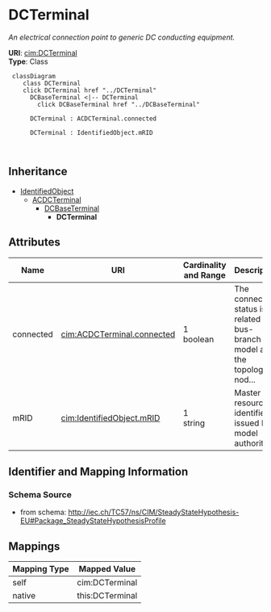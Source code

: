 # DCTerminal


_An electrical connection point to generic DC conducting equipment._





**URI**: [cim:DCTerminal](http://iec.ch/TC57/CIM100#DCTerminal)<br />
**Type**: Class




```mermaid
 classDiagram
    class DCTerminal
    click DCTerminal href "../DCTerminal"
      DCBaseTerminal <|-- DCTerminal
        click DCBaseTerminal href "../DCBaseTerminal"
      
      DCTerminal : ACDCTerminal.connected
        
      DCTerminal : IdentifiedObject.mRID
        
      
```





## Inheritance
* [IdentifiedObject](IdentifiedObject.md)
    * [ACDCTerminal](ACDCTerminal.md)
        * [DCBaseTerminal](DCBaseTerminal.md)
            * **DCTerminal**



## Attributes


| Name | URI | Cardinality and Range | Description | Inheritance |
| ---  | --- | --- | --- | --- |
| connected | [cim:ACDCTerminal.connected](http://iec.ch/TC57/CIM100#ACDCTerminal.connected) | 1 <br />  boolean  | The connected status is related to a bus-branch model and the topological nod... | [ACDCTerminal](ACDCTerminal.md) |
| mRID | [cim:IdentifiedObject.mRID](http://iec.ch/TC57/CIM100#IdentifiedObject.mRID) | 1 <br />  string  | Master resource identifier issued by a model authority | [IdentifiedObject](IdentifiedObject.md) |









## Identifier and Mapping Information







### Schema Source


* from schema: http://iec.ch/TC57/ns/CIM/SteadyStateHypothesis-EU#Package_SteadyStateHypothesisProfile





## Mappings

| Mapping Type | Mapped Value |
| ---  | ---  |
| self | cim:DCTerminal |
| native | this:DCTerminal |




